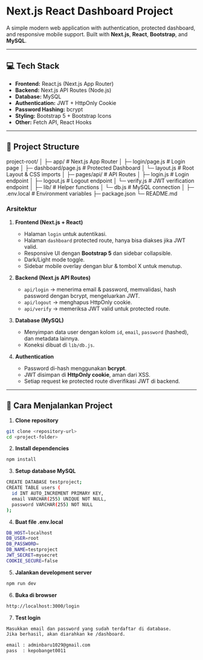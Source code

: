 # Next.js React Dashboard Project

A simple modern web application with authentication, protected dashboard, and responsive mobile support. Built with **Next.js**, **React**, **Bootstrap**, and **MySQL**.

---

## 💻 Tech Stack

- **Frontend:** React.js (Next.js App Router)
- **Backend:** Next.js API Routes (Node.js)
- **Database:** MySQL
- **Authentication:** JWT + HttpOnly Cookie
- **Password Hashing:** bcrypt
- **Styling:** Bootstrap 5 + Bootstrap Icons
- **Other:** Fetch API, React Hooks

---

## 📁 Project Structure

project-root/
│
├─ app/ # Next.js App Router
│ ├─ login/page.js # Login page
│ ├─ dashboard/page.js # Protected Dashboard
│ └─ layout.js # Root Layout & CSS imports
│
├─ pages/api/ # API Routes
│ ├─ login.js # Login endpoint
│ ├─ logout.js # Logout endpoint
│ └─ verify.js # JWT verification endpoint
│
├─ lib/ # Helper functions
│ └─ db.js # MySQL connection
│
├─ .env.local # Environment variables
├─ package.json
└─ README.md


### Arsitektur

1. **Frontend (Next.js + React)**  
   - Halaman `login` untuk autentikasi.
   - Halaman `dashboard` protected route, hanya bisa diakses jika JWT valid.
   - Responsive UI dengan **Bootstrap 5** dan sidebar collapsible.
   - Dark/Light mode toggle.
   - Sidebar mobile overlay dengan blur & tombol X untuk menutup.

2. **Backend (Next.js API Routes)**  
   - `api/login` → menerima email & password, memvalidasi, hash password dengan bcrypt, mengeluarkan JWT.
   - `api/logout` → menghapus HttpOnly cookie.
   - `api/verify` → memeriksa JWT valid untuk protected route.

3. **Database (MySQL)**  
   - Menyimpan data user dengan kolom `id`, `email`, `password` (hashed), dan metadata lainnya.
   - Koneksi dibuat di `lib/db.js`.

4. **Authentication**  
   - Password di-hash menggunakan **bcrypt**.
   - JWT disimpan di **HttpOnly cookie**, aman dari XSS.
   - Setiap request ke protected route diverifikasi JWT di backend.

---

## 🚀 Cara Menjalankan Project

1. **Clone repository**
```bash
git clone <repository-url>
cd <project-folder>
```

2. **Install dependencies**
```bash
npm install
```
3. **Setup database MySQL**
```bash
CREATE DATABASE testproject;
CREATE TABLE users (
  id INT AUTO_INCREMENT PRIMARY KEY,
  email VARCHAR(255) UNIQUE NOT NULL,
  password VARCHAR(255) NOT NULL
);
```
4. **Buat file .env.local**
```bash
DB_HOST=localhost
DB_USER=root
DB_PASSWORD=
DB_NAME=testproject
JWT_SECRET=mysecret
COOKIE_SECURE=false
```
5. **Jalankan development server**
```bash
npm run dev
```
6. **Buka di browser**
```bash
http://localhost:3000/login
```
7. **Test login**
```bash
Masukkan email dan password yang sudah terdaftar di database.
Jika berhasil, akan diarahkan ke /dashboard.

email : adminbaru1029@gmail.com
pass  : kepobanget0011
```